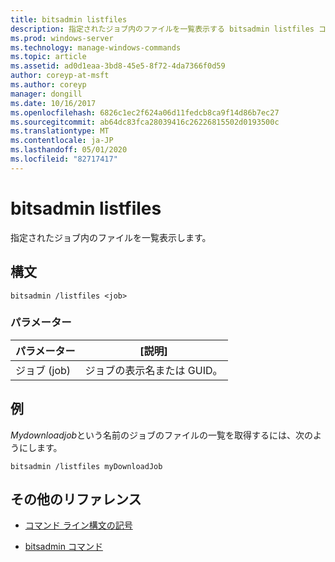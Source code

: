 ```yaml
---
title: bitsadmin listfiles
description: 指定されたジョブ内のファイルを一覧表示する bitsadmin listfiles コマンドのリファレンストピックです。
ms.prod: windows-server
ms.technology: manage-windows-commands
ms.topic: article
ms.assetid: ad0d1eaa-3bd8-45e5-8f72-4da7366f0d59
author: coreyp-at-msft
ms.author: coreyp
manager: dongill
ms.date: 10/16/2017
ms.openlocfilehash: 6826c1ec2f624a06d11fedcb8ca9f14d86b7ec27
ms.sourcegitcommit: ab64dc83fca28039416c26226815502d0193500c
ms.translationtype: MT
ms.contentlocale: ja-JP
ms.lasthandoff: 05/01/2020
ms.locfileid: "82717417"
---
```

# <a name="bitsadmin-listfiles"></a>bitsadmin listfiles

指定されたジョブ内のファイルを一覧表示します。

## <a name="syntax"></a>構文

```
bitsadmin /listfiles <job>
```

### <a name="parameters"></a>パラメーター

| パラメーター | [説明] |
| -------------- | -------------- |
| ジョブ (job) | ジョブの表示名または GUID。 |

## <a name="examples"></a>例

*Mydownloadjob*という名前のジョブのファイルの一覧を取得するには、次のようにします。

```
bitsadmin /listfiles myDownloadJob
```

## <a name="additional-references"></a>その他のリファレンス

- [コマンド ライン構文の記号](command-line-syntax-key.md)

- [bitsadmin コマンド](bitsadmin.md)
